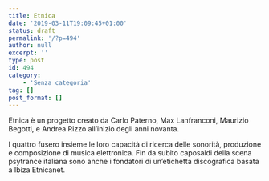 ```yaml
---
title: Etnica
date: '2019-03-11T19:09:45+01:00'
status: draft
permalink: '/?p=494'
author: null
excerpt: ''
type: post
id: 494
category:
    - 'Senza categoria'
tag: []
post_format: []
---
```

Etnica è un progetto creato da Carlo Paterno, Max Lanfranconi, Maurizio Begotti, e Andrea Rizzo all’inizio degli anni novanta.

I quattro fusero insieme le loro capacità di ricerca delle sonorità, produzione e composizione di musica elettronica. Fin da subito caposaldi della scena psytrance italiana sono anche i fondatori di un’etichetta discografica basata a Ibiza Etnicanet.